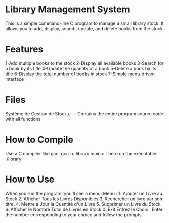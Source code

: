 # Library Management System
This is a simple command-line C program to manage a small library stock. It allows you to add, display, search, update, and delete books from the stock.

# Features
  1-Add multiple books to the stock
  2-Display all available books
  3-Search for a book by its title
  4-Update the quantity of a book
  5-Delete a book by its title
  6-Display the total number of books in stock
  7-Simple menu-driven interface
# Files
  Système de Gestion de Stock.c — Contains the entire program source code with all functions

# How to Compile 
  Use a C compiler like gcc:
    gcc -o library main.c
  Then run the executable:
    ./library
# How to Use
  When you run the program, you'll see a menu:
    Menu :
    1. Ajouter un Livre au Stock
    2. Afficher Tous les Livres Disponibles
    3. Rechercher un livre par son titre.
    4. Mettre a Jour la Quantité d'un Livre
    5. Supprimer un Livre du Stock
    6. Afficher le Nombre Total de Livres en Stock
    0. Exit
    Entrez le Choix :
  Enter the number corresponding to your choice and follow the prompts.
